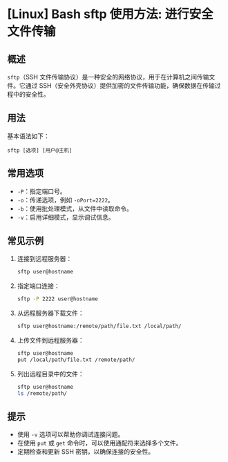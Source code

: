 # [Linux] Bash sftp 使用方法: 进行安全文件传输

## 概述
`sftp`（SSH 文件传输协议）是一种安全的网络协议，用于在计算机之间传输文件。它通过 SSH（安全外壳协议）提供加密的文件传输功能，确保数据在传输过程中的安全性。

## 用法
基本语法如下：
```
sftp [选项] [用户@主机]
```

## 常用选项
- `-P`：指定端口号。
- `-o`：传递选项，例如 `-oPort=2222`。
- `-b`：使用批处理模式，从文件中读取命令。
- `-v`：启用详细模式，显示调试信息。

## 常见示例
1. 连接到远程服务器：
   ```bash
   sftp user@hostname
   ```

2. 指定端口连接：
   ```bash
   sftp -P 2222 user@hostname
   ```

3. 从远程服务器下载文件：
   ```bash
   sftp user@hostname:/remote/path/file.txt /local/path/
   ```

4. 上传文件到远程服务器：
   ```bash
   sftp user@hostname
   put /local/path/file.txt /remote/path/
   ```

5. 列出远程目录中的文件：
   ```bash
   sftp user@hostname
   ls /remote/path/
   ```

## 提示
- 使用 `-v` 选项可以帮助你调试连接问题。
- 在使用 `put` 或 `get` 命令时，可以使用通配符来选择多个文件。
- 定期检查和更新 SSH 密钥，以确保连接的安全性。